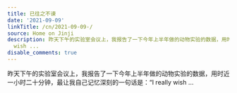 ```yaml
---
title: 已往之不谏
date: '2021-09-09'
linkTitle: /cn/2021-09-09-/
source: Home on Jinji
description: 昨天下午的实验室会议上，我报告了一下今年上半年做的动物实验的数据，用时近一小时二十分钟，最让我自己记忆深刻的一句话是：&ldquo;I really
  wish ...
disable_comments: true
---
```

昨天下午的实验室会议上，我报告了一下今年上半年做的动物实验的数据，用时近一小时二十分钟，最让我自己记忆深刻的一句话是：&ldquo;I really wish ...